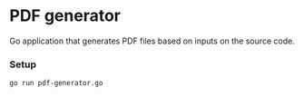 # PDF generator

Go application that generates PDF files based on inputs on the source code.

### Setup

`go run pdf-generator.go`